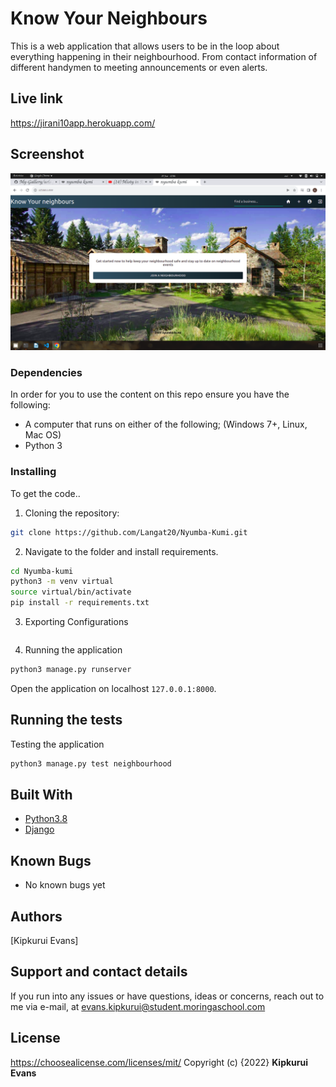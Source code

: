 # Know Your Neighbours

This is a web application that allows users to be in the loop about everything happening in their neighbourhood. From contact information of different handymen to meeting announcements or even alerts.

## Live link

https://jirani10app.herokuapp.com/


## Screenshot

<img src="static/photos/Screenshot.png" >

### Dependencies

In order for you to use the content on this repo ensure you have the following:

- A computer that runs on either of the following; (Windows 7+, Linux, Mac OS)
- Python 3

### Installing

To get the code..

1. Cloning the repository:

```bash
git clone https://github.com/Langat20/Nyumba-Kumi.git
```

2. Navigate to the folder and install requirements. 

```bash
cd Nyumba-kumi
python3 -m venv virtual
source virtual/bin/activate
pip install -r requirements.txt
```

3. Exporting Configurations

```bash
```

4. Running the application

```bash
python3 manage.py runserver
```

Open the application on localhost `127.0.0.1:8000`.


## Running the tests

Testing the application

```bash
python3 manage.py test neighbourhood
```


## Built With

* [Python3.8](https://www.python.org/)
* [Django](https://www.djangoproject.com/)

## Known Bugs

- No known bugs yet

## Authors

[Kipkurui Evans]

## Support and contact details

If you run into any issues or have questions, ideas or concerns, reach out to me via e-mail, at evans.kipkurui@student.moringaschool.com

## License

https://choosealicense.com/licenses/mit/ 
Copyright (c) {2022} **Kipkurui Evans**


